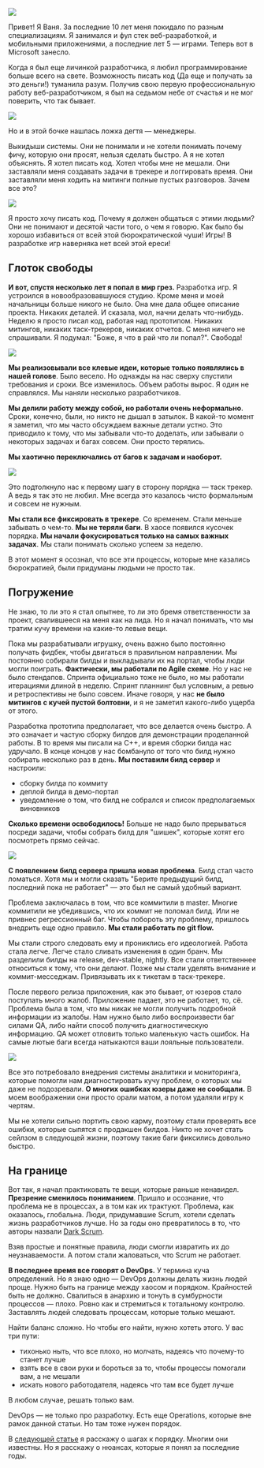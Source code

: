 ![](https://github.com/PoisonousJohn/articles/raw/master/Development_Prisoners/no-closed-tasks.png)

Привет! Я Ваня. За последние 10 лет меня покидало по разным специализациям. Я занимался и фул стек веб-разработкой, и мобильными приложениями, а последние лет 5 &mdash; играми. Теперь вот в Microsoft занесло.

Когда я был еще личинкой разработчика, я любил программирование больше всего на свете. Возможность писать код (Да еще и получать за это деньги!) туманила разум. Получив свою первую профессиональную работу веб-разработчиком, я был на седьмом небе от счастья и не мог поверить, что так бывает.

<cut />

![](https://github.com/PoisonousJohn/articles/raw/master/Development_Prisoners/want-to-write-code.png)

Но и в этой бочке нашлась ложка дегтя &mdash; менеджеры.

Выкидыши системы. Они не понимали и не хотели понимать почему фичу, которую они просят, нельзя сделать быстро.  А я не хотел объяснять. Я хотел писать код. Хотел чтобы мне не мешали. Они заставляли меня создавать задачи в трекере и логгировать время. Они заставляли меня ходить на митинги полные пустых разговоров. Зачем все это?

![](https://github.com/PoisonousJohn/articles/raw/master/Development_Prisoners/programmer-manager.png)

Я просто хочу писать код. Почему я должен общаться с этими людьми? Они не понимают и десятой части того, о чем я говорю. Как было бы хорошо избавиться от всей этой бюрократической чуши! Игры! В разработке игр наверняка нет всей этой ереси!

## Глоток свободы

**И вот, спустя несколько лет я попал в мир грез.** Разработка игр. Я устроился в новообразовавшуюся студию.  Кроме меня и моей начальницы больше никого не было. Она мне дала общее описание проекта. Никаких деталей.  И сказала, мол, начни делать что-нибудь. Неделю я просто писал код, работая над прототипом.  Никаких митингов, никаких таск-трекеров, никаких отчетов.  С меня ничего не спрашивали. Я подумал: "Боже, я что в рай что ли попал?". Свобода!

![](https://github.com/PoisonousJohn/articles/raw/master/Development_Prisoners/freedom.jpg)

**Мы реализовывали все клевые идеи, которые только появлялись в нашей голове**. Было весело.  Но однажды на нас сверху спустили требования и сроки. Все изменилось. Объем работы вырос.  Я один не справлялся. Мы наняли несколько разработчиков.

**Мы делили работу между собой, но работали очень неформально**. Сроки, конечно, были, но никто не дышал в затылок. В какой-то момент я заметил, что мы часто обсуждаем важные детали устно.  Это приводило к тому, что мы забывали что-то доделать, или забывали о некоторых задачах и багах совсем.  Они просто терялись.

**Мы хаотично переключались от багов к задачам и наоборот.**

![](https://github.com/PoisonousJohn/articles/raw/master/Development_Prisoners/bugs_and_tasks.jpg)

Это подтолкнуло нас к первому шагу в сторону порядка &mdash; таск трекер. А ведь я так это не любил. Мне всегда это казалось чисто формальным и совсем не нужным.

**Мы стали все фиксировать в трекере**. Со временем. Стали меньше забывать о чем-то.  **Мы не теряли баги**. В хаосе появился кусочек порядка. **Мы начали фокусироваться только на самых важных задачах**. Мы стали понимать сколько успеем за неделю.

В этот момент я осознал, что все эти процессы, которые мне казались бюрократией, были придуманы людьми не просто так.

## Погружение

Не знаю, то ли это я стал опытнее, то ли это бремя ответственности за проект, свалившееся на меня как на лида. Но я начал понимать, что мы тратим кучу времени на какие-то левые вещи.

Пока мы разрабатывали игрушку, очень важно было постоянно получать фидбек, чтобы двигаться в правильном направлении. Мы постоянно собирали билды и выкладывали их на портал, чтобы люди могли поиграть.  **Фактически, мы работали по Agile схеме**. Но у нас не было стендапов. Спринта официально тоже не было, но мы работали итерациями длиной в неделю. Спринт планнинг был условным, а ревью и ретроспективы не было совсем. Иначе говоря, у нас **не было митингов с кучей пустой болтовни**, и я не заметил какого-либо ущерба от этого.

Разработка прототипа предполагает, что все делается очень быстро. А это означает и частую сборку билдов для демонстрации проделанной работы. В то время мы писали на C++, и время сборки билда нас удручало.  В конце концов у нас бомбануло от того что билд нужно собирать несколько раз в день. **Мы поставили билд сервер** и настроили:

- сборку билда по коммиту
- деплой билда в демо-портал
- уведомление о том, что билд не собрался и список предполагаемых виновников

**Сколько времени освободилось!** Больше не надо было прерываться посреди задачи, чтобы собрать билд для "шишек", которые хотят его посмотреть прямо сейчас.

![](https://github.com/PoisonousJohn/articles/raw/master/Development_Prisoners/magic_deploy.jpg)

**С появлением билд сервера пришла новая проблема**. Билд стал часто ломаться. Хотя мы и могли сказать "Берите предыдущий билд, последний пока не работает" &mdash; это был не самый удобный вариант.

Проблема заключалась в том, что все коммитили в master. Многие коммитили не убедившись, что их коммит не поломал билд. Или не привнес регрессионный баг. Чтобы побороть эту проблему, пришлось внедрить еще одно правило. **Мы стали работать по git flow.**

Мы стали строго следовать ему и прониклись его идеологией. Работа стала легче.  Легче стало сливать изменения в один бранч. Мы разделили билды на release, dev-stable, nightly. Все стали ответственнее относиться к тому, что они делают.  Позже мы стали уделять внимание и коммит-месседжам. Привязывать их к тикетам в таск-трекере.

После первого релиза приложения, как это бывает, от юзеров стало поступать много жалоб. Приложение падает, это не работает, то, сё. Проблема была в том, что мы никак не могли получить подробной информации из жалобы. Нам нужно было либо воспроизвести баг силами QA, либо найти способ получить диагностическую информацию. QA может отловить только маленькую часть ошибок. На самые лютые баги всегда натыкаются ваши лояльные пользователи.

![](https://github.com/PoisonousJohn/articles/raw/master/Development_Prisoners/suprise.jpg)

Все это потребовало внедрения системы аналитики и мониторинга, которые помогли нам диагностировать кучу проблем, о которых мы даже не подозревали. **О многих ошибках юзеры даже не сообщали.** В моем воображении они просто орали матом, а потом удаляли игру к чертям.

Мы не хотели сильно портить свою карму, поэтому стали проверять все ошибки, которые сыпятся с продакшен билдов. Никто не хочет стать сейлзом в следующей жизни, поэтому такие баги фиксились довольно быстро.

## На границе

Вот так, я начал практиковать те вещи, которые раньше ненавидел. **Презрение сменилось пониманием**.  Пришло и осознание, что проблема не в процессах, а в том как их трактуют.  Проблема, как оказалось, глобальна. Люди, придумавшие Scrum, хотели сделать жизнь разработчиков лучше.  Но за годы оно превратилось в то, что авторы назвали [Dark Scrum](http://ronjeffries.com/articles/016-09ff/defense/).

Взяв простые и понятные правила, люди смогли извратить их до неузнаваемости. А потом стали жаловаться, что Scrum не работает.

**В последнее время все говорят о DevOps.** У термина куча определений. Но я знаю одно &mdash; DevOps должны делать жизнь людей проще. Нужно быть на границе между хаосом и порядком. Крайностей быть не должно. Свалиться в анархию и тонуть в сумбурности процессов &mdash; плохо. Ровно как и стремиться к тотальному контролю. Заставлять людей следовать процессам, которые только мешают.

Найти баланс сложно. Но чтобы его найти, нужно хотеть этого. У вас три пути:

- тихонько ныть, что все плохо, но молчать, надеясь что почему-то станет лучше
- взять все в свои руки и бороться за то, чтобы процессы помогали вам, а не мешали
- искать нового работодателя, надеясь что там все будет лучше

В любом случае, решать только вам.

DevOps &mdash; не только про разработку. Есть еще Operations, которые вне рамок данной статьи. Но там тоже нужен порядок.


В [следующей статье](../Development_From_Chaos_To_Order/Development_From_Chaos_To_Order.md) я расскажу о шагах к порядку. Многим они известны. Но я расскажу о нюансах,
которые я понял за последние годы.

